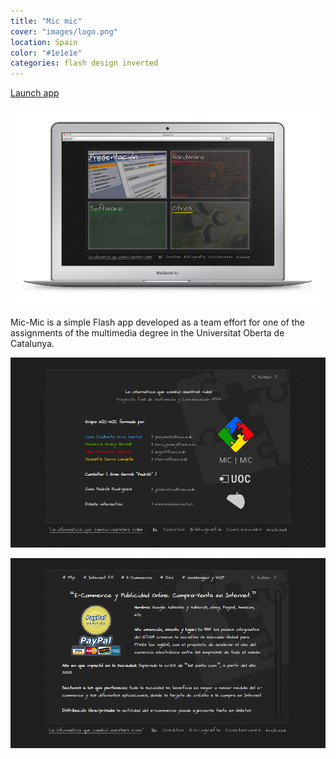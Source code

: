 ```yaml
---
title: "Mic mic"
cover: "images/logo.png"
location: Spain
color: "#1e1e1e"
categories: flash design inverted
---
```


<p class="align-center">
<a class="btn" href="http://work.joanmira.com/desktop/mic-mic/" target="_blank">Launch app</a>
</p>

![](./images/1.jpg)

Mic-Mic is a simple Flash app developed as a team effort for one of the assignments of the multimedia degree in the Universitat Oberta de Catalunya.

![](./images/2.jpg)

![](./images/3.jpg)
